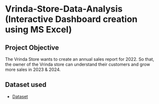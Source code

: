 # Vrinda-Store-Data-Analysis (Interactive Dashboard creation using MS Excel)
## Project Objective
The Vrinda Store wants to create an annual sales report for 2022. So that, the owner of the Vrinda store can understand their customers and grow more sales in 2023 & 2024.


## Dataset used
- <a href="https://github.com/ritikbh193/Data-Analysis-Dashboard/blob/main/Vrinda%20Data%20Analysis2.xlsx">Dataset</a>
